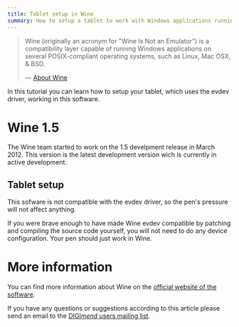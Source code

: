 ```yaml
---
title: Tablet setup in Wine
summary: How to setup a tablet to work with Windows applications running under Wine
---
```

> Wine (originally an acronym for "Wine Is Not an Emulator") is a
> compatibility layer capable of running Windows applications on several
> POSIX-compliant operating systems, such as Linux, Mac OSX, & BSD.
>
> — [About Wine](https://www.winehq.org/about/)

In this tutorial you can learn how to setup your tablet, which uses the
evdev driver, working in this software.

Wine 1.5
========

The Wine team started to work on the 1.5 develpment release in March
2012. This version is the latest development version wich is currently
in active development.

Tablet setup
------------

This sofware is not compatible with the evdev driver, so the pen's
pressure will not affect anything.

If you were brave enough to have made Wine evdev compatible by patching
and compiling the source code yourself, you will not need to do any
device configuration. Your pen should just work in Wine.

More information
================

You can find more information about Wine on the [official website of the
software](http://www.winehq.org/).

If you have any questions or suggestions according to this article
please send an email to the [DIGI*mend* users mailing
list](mailto:digimend-users@lists.sourceforge.net).
